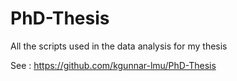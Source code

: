 # PhD-Thesis
All the scripts used in the data analysis for my thesis

See : https://github.com/kgunnar-lmu/PhD-Thesis
